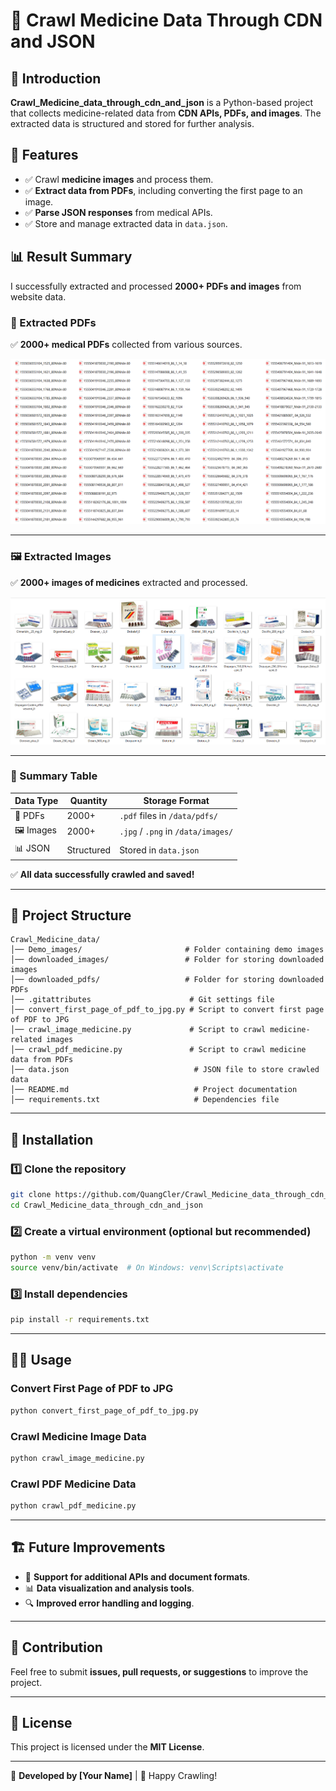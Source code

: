 # 🏥 Crawl Medicine Data Through CDN and JSON

## 📖 Introduction
**Crawl_Medicine_data_through_cdn_and_json** is a Python-based project that collects medicine-related data from **CDN APIs, PDFs, and images**. The extracted data is structured and stored for further analysis.

## 🚀 Features
- ✅ Crawl **medicine images** and process them.
- ✅ **Extract data from PDFs**, including converting the first page to an image.
- ✅ **Parse JSON responses** from medical APIs.
- ✅ Store and manage extracted data in `data.json`.

## 📊 Result Summary

I successfully extracted and processed **2000+ PDFs and images** from website data.

### 📄 Extracted PDFs  
✅ **2000+ medical PDFs** collected from various sources.

![PDF Demo](https://github.com/QuangCler/Crawl_Medicine_data_through_cdn_and_json/blob/main/Demo_images/crawl_pdf_medicine.png)

---

### 🖼️ Extracted Images  
✅ **2000+ images of medicines** extracted and processed.

![Image Demo](https://github.com/QuangCler/Crawl_Medicine_data_through_cdn_and_json/blob/main/Demo_images/crawl_image_medicine.png)

---

### 📂 Summary Table

| Data Type  | Quantity | Storage Format |
|------------|---------|----------------|
| 📄 PDFs    | 2000+   | `.pdf` files in `/data/pdfs/` |
| 🖼️ Images  | 2000+   | `.jpg` / `.png` in `/data/images/` |
| 📊 JSON    | Structured | Stored in `data.json` |

✅ **All data successfully crawled and saved!**

---

## 📂 Project Structure
```
Crawl_Medicine_data/
│── Demo_images/                       # Folder containing demo images
│── downloaded_images/                 # Folder for storing downloaded images
│── downloaded_pdfs/                   # Folder for storing downloaded PDFs
│── .gitattributes                      # Git settings file
│── convert_first_page_of_pdf_to_jpg.py # Script to convert first page of PDF to JPG
│── crawl_image_medicine.py             # Script to crawl medicine-related images
│── crawl_pdf_medicine.py               # Script to crawl medicine data from PDFs
│── data.json                            # JSON file to store crawled data
│── README.md                            # Project documentation
│── requirements.txt                     # Dependencies file

```

---

## 🔧 Installation

### 1️⃣ Clone the repository  
```bash
git clone https://github.com/QuangCler/Crawl_Medicine_data_through_cdn_and_json.git
cd Crawl_Medicine_data_through_cdn_and_json
```

### 2️⃣ Create a virtual environment (optional but recommended)  
```bash
python -m venv venv
source venv/bin/activate  # On Windows: venv\Scripts\activate
```

### 3️⃣ Install dependencies  
```bash
pip install -r requirements.txt
```

---

## 🏃‍♂️ Usage

### Convert First Page of PDF to JPG  
```bash
python convert_first_page_of_pdf_to_jpg.py
```

### Crawl Medicine Image Data  
```bash
python crawl_image_medicine.py
```

### Crawl PDF Medicine Data  
```bash
python crawl_pdf_medicine.py
```

---

## 🏗️ Future Improvements  
- 🔄 **Support for additional APIs and document formats**.  
- 📊 **Data visualization and analysis tools**.  
- 🔍 **Improved error handling and logging**.  

---

## 🤝 Contribution  
Feel free to submit **issues, pull requests, or suggestions** to improve the project.

---

## 📜 License  
This project is licensed under the **MIT License**.

---

📌 **Developed by [Your Name]** | 🚀 Happy Crawling!
